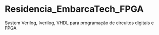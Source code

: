 # Residencia_EmbarcaTech_FPGA
System Verilog, Iverilog, VHDL para programação de circuitos digitais e FPGA
